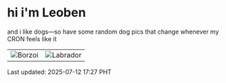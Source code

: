 # hi i'm Leoben

and i like dogs—so have some random dog pics that change whenever my CRON feels like it

|  |  |
|--------|----------|
| ![Borzoi](https://random-dog-vercel.vercel.app/api/random-borzoi?v=1752312441) | ![Labrador](https://random-dog-vercel.vercel.app/api/random-labrador?v=1752312441) |

Last updated: 2025-07-12 17:27 PHT
